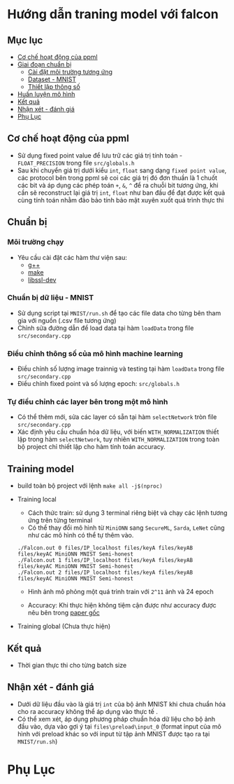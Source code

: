 # Hướng dẫn traning model với falcon

## Mục lục
- [Cơ chế hoạt động của ppml](#cơ-chế-hoạt-động-của-ppml)
- [Giai đoạn chuẩn bị](#chuẩn-bị)
    - [Cài đặt môi trường tương ứng](#môi-trường-chạy)
    - [Dataset - MNIST](#chuẩn-bị-dữ-liệu---mnist)
    - [Thiết lập thông số](#điều-chỉnh-thông-số-của-mô-hình-ml)
- [Huấn luyện mô hình](#training)
- [Kết quả](#kết-quả)
- [Nhận xét - đánh giá](#nhận-xét---đánh-giá)
- [Phụ Lục](#phụ-lục)

## Cơ chế hoạt động của ppml
- Sử dụng fixed point value để lưu trữ các giá trị tính toán - `FLOAT_PRECISION` trong file `src/globals.h`
- Sau khi chuyển giá trị dưới kiểu `int`, `float` sang dạng `fixed point value`, các protocol bên trong ppml sẽ coi các giá trị đó đơn thuần là 1 chuốt các bit và áp dụng các phép toán `+`, `&`, `^` để ra chuỗi bit tương ứng, khi cần sẽ reconstruct lại giá trị `int`, `float` như ban đầu để đạt được kết quả cùng tính toán nhằm đảo bảo tính bảo mật xuyên xuốt quá trình thực thi

## Chuẩn bị

### Môi trường chạy
- Yêu cầu cài đặt các hàm thư viện sau:
    - [g++]()
    - [make]()
    - [libssl-dev]()

### Chuẩn bị dữ liệu - MNIST
- Sử dụng script tại `MNIST/run.sh` để tạo các file data cho từng bên tham gia với nguồn (.csv file tương ứng)
- Chỉnh sửa đường dẫn để load data tại hàm `loadData` trong file `src/secondary.cpp`

### Điều chỉnh thông số của mô hình machine learning
- Điều chỉnh số lượng image trainnig và testing tại hàm `loadData` trong file `src/secondary.cpp`
- Điều chỉnh fixed point và số lượng epoch: `src/globals.h`

### Tự điều chỉnh các layer bên trong một mô hình
- Có thể thêm mới, sửa các layer có sẵn tại hàm `selectNetwork` tròn file `src/secondary.cpp`
- Xác định yêu cầu chuẩn hóa dữ liệu, với biến `WITH_NORMALIZATION` thiết lập trong hàm `selectNetwork`, tuy nhiên `WITH_NORMALIZATION` trong toàn bộ project chỉ thiết lập cho hàm tính toán accuracy.

## Training model
- build toàn bộ project với lệnh `make all -j$(nproc)`

- Training local
    - Cách thức train: sử dụng 3 terminal riêng biệt và chạy các lệnh tương ứng trên từng terminal
    - Có thể thay đổi mô hình từ `MiniONN` sang `SecureML`, `Sarda`, `LeNet` cũng như các mô hình có thể tự thêm vào.
    ```
    ./Falcon.out 0 files/IP_localhost files/keyA files/keyAB files/keyAC MiniONN MNIST Semi-honest
    ./Falcon.out 1 files/IP_localhost files/keyA files/keyAB files/keyAC MiniONN MNIST Semi-honest
    ./Falcon.out 2 files/IP_localhost files/keyA files/keyAB files/keyAC MiniONN MNIST Semi-honest
    ```
    - Hình ảnh mô phỏng một quá trình train với `2^11`  ảnh và 24 epoch

    - Accuracy: Khi thực hiện không tiệm cận được như accuracy được nêu bên trong [paper gốc]()

- Training global (Chưa thực hiện)

## Kết quả
- Thời gian thực thi cho từng batch size

## Nhận xét - đánh giá
- Dưới dữ liệu đầu vào là giá trị `int` của bộ ảnh MNIST khi chưa chuẩn hóa cho ra accuracy không thể áp dụng vào thực tế . 
- Có thể xem xét, áp dụng phương pháp chuẩn hóa dữ liệu cho bộ ảnh đầu vào, dựa vào gợi ý tại `files\preload\input_0` (format input của mô hình với preload khác so với input từ tập ảnh MNIST được tạo ra tại `MNIST/run.sh`)

# Phụ Lục